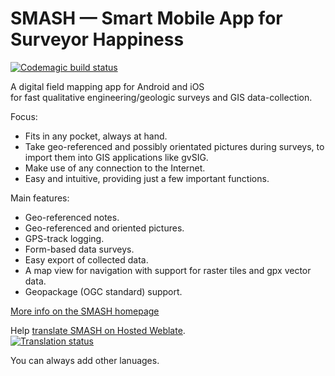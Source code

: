 # SMASH — Smart Mobile App for Surveyor Happiness

[![Codemagic build status](https://api.codemagic.io/apps/5e988fb818efc25eecc9bbb8/5e988fb818efc25eecc9bbb7/status_badge.svg)](https://codemagic.io/apps/5e988fb818efc25eecc9bbb8/5e988fb818efc25eecc9bbb7/latest_build)

A digital field mapping app for Android and iOS \
for fast qualitative engineering/geologic surveys and GIS data-collection.

Focus:

* Fits in any pocket, always at hand.
* Take geo-referenced and possibly orientated pictures during surveys, to import them into GIS applications like gvSIG.
* Make use of any connection to the Internet.
* Easy and intuitive, providing just a few important functions.

Main features:

* Geo-referenced notes.
* Geo-referenced and oriented pictures.
* GPS-track logging.
* Form-based data surveys.
* Easy export of collected data.
* A map view for navigation with support for raster tiles and gpx vector data.
* Geopackage (OGC standard) support.

[More info on the SMASH homepage](https://www.geopaparazzi.org)

Help [translate SMASH on Hosted Weblate](https://hosted.weblate.org/engage/smash/). \
[![Translation status](https://hosted.weblate.org/widgets/smash/-/multi-auto.svg)](https://hosted.weblate.org/engage/smash/?utm_source=widget)

You can always add other lanuages.

